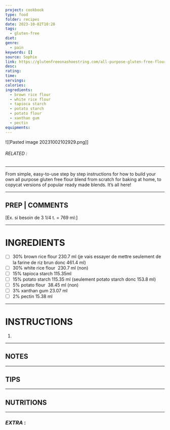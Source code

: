 ```yaml
---
project: cookbook
type: food
folder: recipes
date: 2023-10-02T10:28
tags:
  - gluten-free
diet: 
genre:
  - pain
keywords: []
source: Sophie
link: https://glutenfreeonashoestring.com/all-purpose-gluten-free-flour-recipes/
desc: 
rating: 
time: 
servings: 
calories: 
ingredients:
  - brown rice flour
  - white rice flour
  - tapioca starch
  - potato starch
  - potato flour
  - xanthan gum
  - pectin
equipments:
---
```


![[Pasted image 20231002102929.png]]
###### *RELATED* : 
---
From simple, easy-to-use step by step instructions for how to build your own all purpose gluten free flour blend from scratch for baking at home, to copycat versions of popular ready made blends. It’s all here!

---
## PREP | COMMENTS

[Ex. si besoin de 3 1/4 t. = 769 ml:]

---
# INGREDIENTS

- [ ] 30% brown rice flour 230.7 ml (je vais essayer de mettre seulement de la farine de riz brun donc 461.4 ml)
- [ ] 30% white rice flour  230.7 ml (non)
- [ ] 15% tapioca starch 115.35ml
- [ ] 15% potato starch 115.35 ml (seulement potato starch donc 153.8 ml)
- [ ] 5% potato flour  38.45 ml (non)
- [ ] 3% xanthan gum 23.07 ml
- [ ] 2% pectin 15.38 ml

---
# INSTRUCTIONS

1. 

---
## NOTES



---
## TIPS



---
## NUTRITIONS



---
### *EXTRA* :



